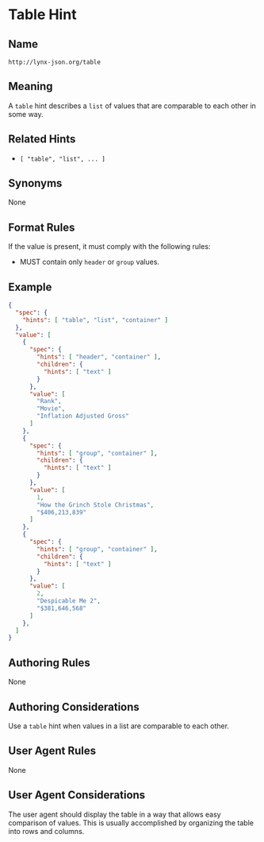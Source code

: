 # Table Hint

## Name

`http://lynx-json.org/table`

## Meaning

A `table` hint describes a `list` of values that are comparable to each other in some way.

## Related Hints

- `[ "table", "list", ... ]`

## Synonyms

None

## Format Rules

If the value is present, it must comply with the following rules:

- MUST contain only `header` or `group` values.

## Example

```json
{
  "spec": {
    "hints": [ "table", "list", "container" ]
  },
  "value": [
    {
      "spec": {
        "hints": [ "header", "container" ],
        "children": {
          "hints": [ "text" ]
        }
      },
      "value": [
        "Rank",
        "Movie",
        "Inflation Adjusted Gross"
      ]
    },
    {
      "spec": {
        "hints": [ "group", "container" ],
        "children": {
          "hints": [ "text" ]
        }
      },
      "value": [
        1,
        "How the Grinch Stole Christmas",
        "$406,213,839"
      ]
    },
    {
      "spec": {
        "hints": [ "group", "container" ],
        "children": {
          "hints": [ "text" ]
        }
      },
      "value": [
        2,
        "Despicable Me 2",
        "$381,646,568"
      ]
    },
  ]
}

```

## Authoring Rules

None

## Authoring Considerations

Use a `table` hint when values in a list are comparable to each other.

## User Agent Rules

None

## User Agent Considerations

The user agent should display the table in a way that allows easy comparison of
values. This is usually accomplished by organizing the table into rows and columns.
